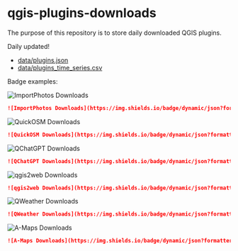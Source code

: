 # qgis-plugins-downloads
The purpose of this repository is to store daily downloaded QGIS plugins.


Daily updated! 

- [data/plugins.json](https://github.com/Mariosmsk/qgis-plugins-downloads/blob/main/data/plugins.json)
- [data/plugins_time_series.csv](https://github.com/Mariosmsk/qgis-plugins-downloads/blob/main/data/plugins_time_series.csv)


Badge examples: 

![ImportPhotos Downloads](https://img.shields.io/badge/dynamic/json?formatter=metric&color=green&label=ImportPhotos-downloads&query=%24.ImportPhotos.downloads&url=https://raw.githubusercontent.com/Mariosmsk/qgis-plugins-downloads/main/data/plugins.json)

```md
![ImportPhotos Downloads](https://img.shields.io/badge/dynamic/json?formatter=metric&color=green&label=ImportPhotos-downloads&query=%24.ImportPhotos.downloads&url=https://raw.githubusercontent.com/Mariosmsk/qgis-plugins-downloads/main/data/plugins.json)
```

![QuickOSM Downloads](https://img.shields.io/badge/dynamic/json?formatter=metric&color=green&label=QuickOSM-downloads&query=%24.QuickOSM.downloads&url=https://raw.githubusercontent.com/Mariosmsk/qgis-plugins-downloads/main/data/plugins.json)

```md
![QuickOSM Downloads](https://img.shields.io/badge/dynamic/json?formatter=metric&color=green&label=QuickOSM-downloads&query=%24.QuickOSM.downloads&url=https://raw.githubusercontent.com/Mariosmsk/qgis-plugins-downloads/main/data/plugins.json)
```

![QChatGPT Downloads](https://img.shields.io/badge/dynamic/json?formatter=metric&color=green&label=QChatGPT-downloads&query=%24.QChatGPT.downloads&url=https://raw.githubusercontent.com/Mariosmsk/qgis-plugins-downloads/main/data/plugins.json)

```md
![QChatGPT Downloads](https://img.shields.io/badge/dynamic/json?formatter=metric&color=green&label=QChatGPT-downloads&query=%24.QChatGPT.downloads&url=https://raw.githubusercontent.com/Mariosmsk/qgis-plugins-downloads/main/data/plugins.json)
```

![qgis2web Downloads](https://img.shields.io/badge/dynamic/json?formatter=metric&color=green&label=qgis2web-downloads&query=%24.qgis2web.downloads&url=https://raw.githubusercontent.com/Mariosmsk/qgis-plugins-downloads/main/data/plugins.json)

```md
![qgis2web Downloads](https://img.shields.io/badge/dynamic/json?formatter=metric&color=green&label=qgis2web-downloads&query=%24.qgis2web.downloads&url=https://raw.githubusercontent.com/Mariosmsk/qgis-plugins-downloads/main/data/plugins.json)
```

![QWeather Downloads](https://img.shields.io/badge/dynamic/json?formatter=metric&color=green&label=QWeather-downloads&query=%24.QWeather.downloads&url=https://raw.githubusercontent.com/Mariosmsk/qgis-plugins-downloads/main/data/plugins.json)

```md
![QWeather Downloads](https://img.shields.io/badge/dynamic/json?formatter=metric&color=green&label=QWeather-downloads&query=%24.QWeather.downloads&url=https://raw.githubusercontent.com/Mariosmsk/qgis-plugins-downloads/main/data/plugins.json)
```
![A-Maps Downloads](https://img.shields.io/badge/dynamic/json?formatter=metric&color=green&label=A-Maps-downloads&query=%24.A_Maps.downloads&url=https://raw.githubusercontent.com/Mariosmsk/qgis-plugins-downloads/main/data/plugins.json)

```md
![A-Maps Downloads](https://img.shields.io/badge/dynamic/json?formatter=metric&color=green&label=A-Maps-downloads&query=%24.A_Maps.downloads&url=https://raw.githubusercontent.com/Mariosmsk/qgis-plugins-downloads/main/data/plugins.json)
```

